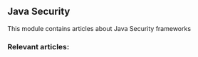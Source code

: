 ## Java Security

This module contains articles about Java Security frameworks

### Relevant articles:



